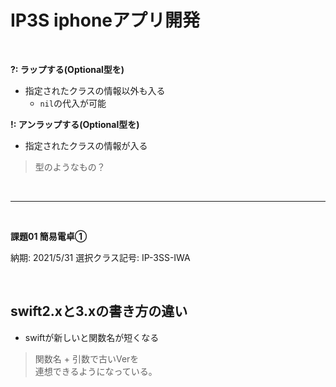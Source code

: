 # **IP3S iphoneアプリ開発**

<br>

**?: ラップする(Optional型を)**

  - 指定されたクラスの情報以外も入る
    - `nil`の代入が可能  


**!: アンラップする(Optional型を)**

  - 指定されたクラスの情報が入る

> 型のようなもの？

<br>

***

<br>

**課題01 簡易電卓①**

納期: 2021/5/31
選択クラス記号: IP-3SS-IWA

<br>

## swift2.xと3.xの書き方の違い

  - swiftが新しいと関数名が短くなる
  > 関数名 + 引数で古いVerを   
  > 連想できるようになっている。

